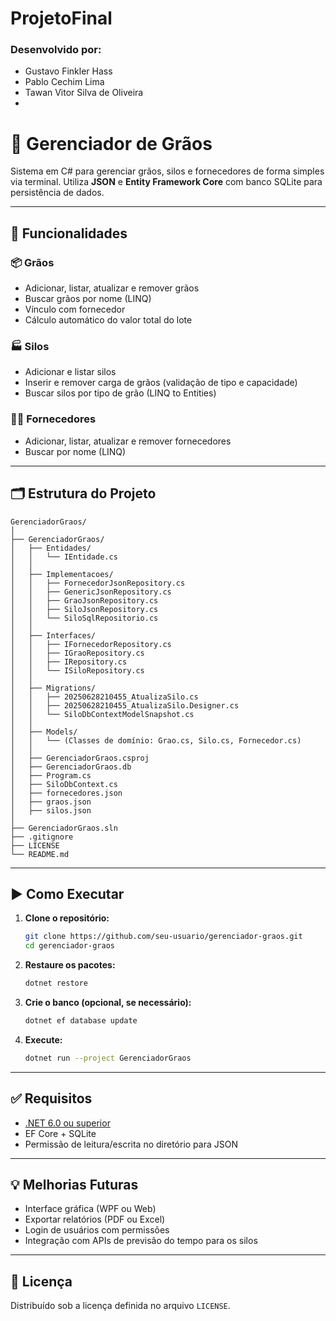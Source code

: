 # ProjetoFinal

### Desenvolvido por: 
- Gustavo Finkler Hass
- Pablo Cechim Lima
- Tawan Vitor Silva de Oliveira
- 
# 🌾 Gerenciador de Grãos

Sistema em C# para gerenciar grãos, silos e fornecedores de forma simples via terminal. Utiliza **JSON** e **Entity Framework Core** com banco SQLite para persistência de dados.

---

## 🧭 Funcionalidades

### 📦 Grãos
- Adicionar, listar, atualizar e remover grãos
- Buscar grãos por nome (LINQ)
- Vínculo com fornecedor
- Cálculo automático do valor total do lote

### 🏭 Silos
- Adicionar e listar silos
- Inserir e remover carga de grãos (validação de tipo e capacidade)
- Buscar silos por tipo de grão (LINQ to Entities)

### 🧑‍🌾 Fornecedores
- Adicionar, listar, atualizar e remover fornecedores
- Buscar por nome (LINQ)

---

## 🗂 Estrutura do Projeto

```
GerenciadorGraos/
│
├── GerenciadorGraos/
│   ├── Entidades/
│   │   └── IEntidade.cs
│   │
│   ├── Implementacoes/
│   │   ├── FornecedorJsonRepository.cs
│   │   ├── GenericJsonRepository.cs
│   │   ├── GraoJsonRepository.cs
│   │   ├── SiloJsonRepository.cs
│   │   └── SiloSqlRepositorio.cs
│   │
│   ├── Interfaces/
│   │   ├── IFornecedorRepository.cs
│   │   ├── IGraoRepository.cs
│   │   ├── IRepository.cs
│   │   └── ISiloRepository.cs
│   │
│   ├── Migrations/
│   │   ├── 20250628210455_AtualizaSilo.cs
│   │   ├── 20250628210455_AtualizaSilo.Designer.cs
│   │   └── SiloDbContextModelSnapshot.cs
│   │
│   ├── Models/
│   │   └── (Classes de domínio: Grao.cs, Silo.cs, Fornecedor.cs)
│   │
│   ├── GerenciadorGraos.csproj
│   ├── GerenciadorGraos.db
│   ├── Program.cs
│   ├── SiloDbContext.cs
│   ├── fornecedores.json
│   ├── graos.json
│   ├── silos.json
│
├── GerenciadorGraos.sln
├── .gitignore
├── LICENSE
└── README.md
```

---

## ▶️ Como Executar

1. **Clone o repositório:**
   ```bash
   git clone https://github.com/seu-usuario/gerenciador-graos.git
   cd gerenciador-graos
   ```

2. **Restaure os pacotes:**
   ```bash
   dotnet restore
   ```

3. **Crie o banco (opcional, se necessário):**
   ```bash
   dotnet ef database update
   ```

4. **Execute:**
   ```bash
   dotnet run --project GerenciadorGraos
   ```

---

## ✅ Requisitos

- [.NET 6.0 ou superior](https://dotnet.microsoft.com/en-us/download)
- EF Core + SQLite
- Permissão de leitura/escrita no diretório para JSON

---

## 💡 Melhorias Futuras

- Interface gráfica (WPF ou Web)
- Exportar relatórios (PDF ou Excel)
- Login de usuários com permissões
- Integração com APIs de previsão do tempo para os silos

---

## 📄 Licença

Distribuído sob a licença definida no arquivo `LICENSE`.


